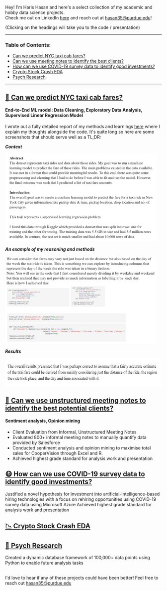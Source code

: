 Hey! I'm Haris Hasan and here's a select collection of my academic and hobby data science projects.
<br> Check me out on LinkedIn [here](http://www.linkedin.com/in/harishasan001) and reach out at hasan35@purdue.edu!

(Clicking on the headings will take you to the code / presentation)

______

### Table of Contents:
- [Can we predict NYC taxi cab fares?](https://github.com/harishasan001/data-sci-portfolio#-can-we-predict-nyc-taxi-cab-fares)
- [Can we use meeting notes to identify the best clients?](https://github.com/harishasan001/data-sci-portfolio#-can-we-use-unstructured-meeting-notes-to-identify-the-best-potential-clients) 
- [How can we use COVID-19 survey data to identify good investments?](https://github.com/harishasan001/data-sci-portfolio#-how-can-we-use-covid-19-survey-data-to-identify-good-investments)
- [Crypto Stock Crash EDA](https://github.com/harishasan001/data-sci-portfolio#-crypto-stock-crash-eda)
- [Psych Research](https://github.com/harishasan001/data-sci-portfolio#-psych-research) 

______


## [🚕 Can we predict NYC taxi cab fares?](https://github.com/harishasan001/data-sci-portfolio/blob/main/NYC%20Taxi%20Fare%20Prediction.ipynb)
#### End-to-End ML model: Data Cleaning, Exploratory Data Analysis, Supervised Linear Regression Model
I wrote out a fully detailed report of my methods and learnings [here](https://github.com/harishasan001/data-sci-portfolio/blob/main/NYC%20Taxi%20Fare%20Prediction%20Report%20%2B%20Explanation.pdf) where I explain my thoughts alongside the code. It's quite long so here are some screenshots that should serve well as a TL;DR:

***Context***
<p><img src="NYC Taxi Fare Report intro.PNG" width="487.2" height="280.8"></p>  

***An example of my reasoning and methods***
<p><img src="NYC Taxi Fare exploring.PNG" width="487.2" height="280.8"></p>

***Results***
<p><img src="NYC Taxi Fare outcome.PNG" width=""600 height="90"></p>



## [📔 Can we use unstructured meeting notes to identify the best potential clients?](https://github.com/harishasan001/data-sci-portfolio/blob/main/Meeting%20Notes%20Project%20_%20Haris%20Hasan.pdf) 
#### Sentiment analysis, Opinion mining
- Client Evaluation from Informal, Unstructured Meeting Notes
- Evaluated 800+ informal meeting notes to manually quantify data provided by Salesforce
- Conducted sentiment analysis and opinion mining to maximise total sales for CooperVision through Excel and R.
- Achieved highest grade standard for analysis work and presentation

## [😷 How can we use COVID-19 survey data to identify good investments?](https://github.com/harishasan001/data-sci-portfolio/blob/main/COVID-19%20Data%20Investment%20Project%20_%20Haris%20Hasan.pdf)
Justified a novel hypothesis for investment into artificial-intelligence-based hiring technologies with a focus on rehiring opportunities using COVID-19 survey data using Microsoft Azure 
Achieved highest grade standard for analysis work and presentation

## [📉 Crypto Stock Crash EDA](https://github.com/harishasan001/data-sci-portfolio/blob/main/Crypto%20Stock%20Crash%20Exploratory%20Data%20Analysis.ipynb) 


## [🧠 Psych Research](https://github.com/harishasan001/data-sci-portfolio/blob/main/Psych%20Research%20.ipynb) 

Created a dynamic database framework of 100,000+ data points using Python to enable future analysis tasks

<br> I'd love to hear if any of these projects could have been better! Feel free to reach out hasan35@purdue.edu
